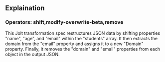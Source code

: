## Explaination
### Operators: shift,modify-overwrite-beta,remove 
This Jolt transformation spec restructures JSON data by shifting properties "name", "age", and "email" within the "students" array. It then extracts the domain from the "email" property and assigns it to a new "Domain" property. Finally, it removes the "domain" and "email" properties from each object in the output JSON.